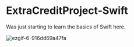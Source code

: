 # ExtraCreditProject-Swift

Was just starting to learn the basics of Swift here. 

![ezgif-6-916dd69a47fa](https://user-images.githubusercontent.com/74436549/123200821-185ee100-d477-11eb-8258-bc0e807608c8.gif)

